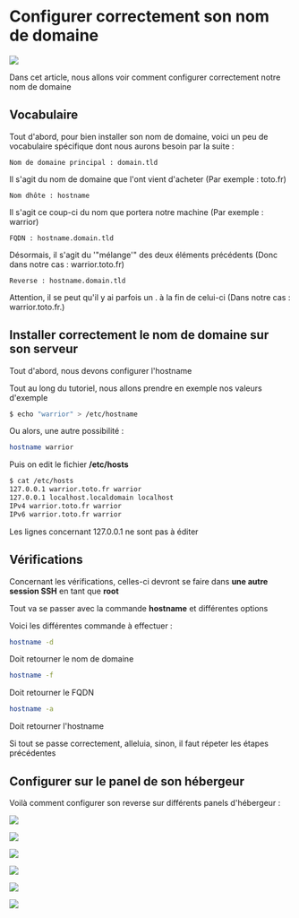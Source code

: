 # Configurer correctement son nom de domaine 
 
![](/domainnameregistration.png) 
 
Dans cet article, nous allons voir comment configurer correctement notre 
nom de domaine 
 
## Vocabulaire 
 
Tout d'abord, pour bien installer son nom de domaine, voici un peu de 
vocabulaire spécifique dont nous aurons besoin par la suite : 
 
    Nom de domaine principal : domain.tld 
 
Il s'agit du nom de domaine que l'ont vient d'acheter (Par exemple : 
toto.fr) 
 
    Nom dhôte : hostname 
 
Il s'agit ce coup-ci du nom que portera notre machine (Par exemple : 
warrior) 
 
    FQDN : hostname.domain.tld 
 
Désormais, il s'agit du '"mélange'" des deux éléments précédents (Donc 
dans notre cas : warrior.toto.fr) 
 
    Reverse : hostname.domain.tld 
 
Attention, il se peut qu'il y ai parfois un . à la fin de celui-ci 
(Dans notre cas : warrior.toto.fr.) 
 
## Installer correctement le nom de domaine sur son serveur 
 
Tout d'abord, nous devons configurer l'hostname 
 
Tout au long du tutoriel, nous allons prendre en exemple nos valeurs 
d'exemple 
 
``` bash 
$ echo "warrior" > /etc/hostname 
``` 
 
Ou alors, une autre possibilité : 
 
``` bash 
hostname warrior 
``` 
 
Puis on edit le fichier **/etc/hosts** 
 
``` bash 
$ cat /etc/hosts 
127.0.0.1 warrior.toto.fr warrior 
127.0.0.1 localhost.localdomain localhost 
IPv4 warrior.toto.fr warrior 
IPv6 warrior.toto.fr warrior 
``` 
 
Les lignes concernant 127.0.0.1 ne sont pas à éditer 
 
## Vérifications 
 
Concernant les vérifications, celles-ci devront se faire dans **une 
autre session SSH** en tant que **root** 
 
Tout va se passer avec la commande **hostname** et différentes options 
 
Voici les différentes commande à effectuer : 
 
``` bash 
hostname -d 
``` 
 
Doit retourner le nom de domaine 
 
``` bash 
hostname -f 
``` 
 
Doit retourner le FQDN 
 
``` bash 
hostname -a 
``` 
 
Doit retourner l'hostname 
 
Si tout se passe correctement, alleluia, sinon, il faut répeter les 
étapes précédentes 
 
## Configurer sur le panel de son hébergeur 
 
Voilà comment configurer son reverse sur différents panels d'hébergeur 
: 
 
![](/oneprovider_reverse_dns.png) 
 
![](//ovh_panel_v3_reverse_dns.png) 
 
![](//kimsufi_reverse_dns.png) 
 
![](//online_reverse_dns.png) 
 
![](//online_actuel_reverse_dns.png) 
 
![](//server4you_reverse_dns.png) 
